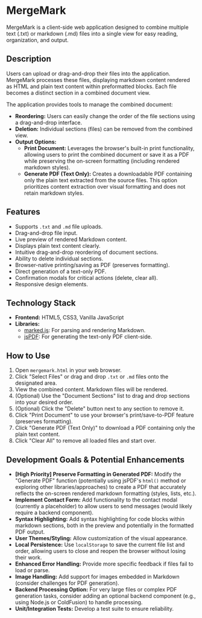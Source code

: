 # MergeMark

MergeMark is a client-side web application designed to combine multiple text (.txt) or markdown (.md) files into a single view for easy reading, organization, and output.

## Description

Users can upload or drag-and-drop their files into the application. MergeMark processes these files, displaying markdown content rendered as HTML and plain text content within preformatted blocks. Each file becomes a distinct section in a combined document view.

The application provides tools to manage the combined document:

* **Reordering:** Users can easily change the order of the file sections using a drag-and-drop interface.
* **Deletion:** Individual sections (files) can be removed from the combined view.
* **Output Options:**
  * **Print Document:** Leverages the browser's built-in print functionality, allowing users to print the combined document or save it as a PDF while preserving the on-screen formatting (including rendered markdown styles).
  * **Generate PDF (Text Only):** Creates a downloadable PDF containing only the plain text extracted from the source files. This option prioritizes content extraction over visual formatting and does not retain markdown styles.

## Features

* Supports `.txt` and `.md` file uploads.
* Drag-and-drop file input.
* Live preview of rendered Markdown content.
* Displays plain text content clearly.
* Intuitive drag-and-drop reordering of document sections.
* Ability to delete individual sections.
* Browser-native printing/saving as PDF (preserves formatting).
* Direct generation of a text-only PDF.
* Confirmation modals for critical actions (delete, clear all).
* Responsive design elements.

## Technology Stack

* **Frontend:** HTML5, CSS3, Vanilla JavaScript
* **Libraries:**
  * [marked.js](https://marked.js.org/): For parsing and rendering Markdown.
  * [jsPDF](https://github.com/parallax/jsPDF): For generating the text-only PDF client-side.

## How to Use

1. Open `mergemark.html` in your web browser.
2. Click "Select Files" or drag and drop `.txt` or `.md` files onto the designated area.
3. View the combined content. Markdown files will be rendered.
4. (Optional) Use the "Document Sections" list to drag and drop sections into your desired order.
5. (Optional) Click the "Delete" button next to any section to remove it.
6. Click "Print Document" to use your browser's print/save-to-PDF feature (preserves formatting).
7. Click "Generate PDF (Text Only)" to download a PDF containing only the plain text content.
8. Click "Clear All" to remove all loaded files and start over.

## Development Goals & Potential Enhancements

* **[High Priority] Preserve Formatting in Generated PDF:** Modify the "Generate PDF" function (potentially using jsPDF's `html()` method or exploring other libraries/approaches) to create a PDF that accurately reflects the on-screen rendered markdown formatting (styles, lists, etc.).
* **Implement Contact Form:** Add functionality to the contact modal (currently a placeholder) to allow users to send messages (would likely require a backend component).
* **Syntax Highlighting:** Add syntax highlighting for code blocks within markdown sections, both in the preview and potentially in the formatted PDF output.
* **User Themes/Styling:** Allow customization of the visual appearance.
* **Local Persistence:** Use `localStorage` to save the current file list and order, allowing users to close and reopen the browser without losing their work.
* **Enhanced Error Handling:** Provide more specific feedback if files fail to load or parse.
* **Image Handling:** Add support for images embedded in Markdown (consider challenges for PDF generation).
* **Backend Processing Option:** For very large files or complex PDF generation tasks, consider adding an optional backend component (e.g., using Node.js or ColdFusion) to handle processing.
* **Unit/Integration Tests:** Develop a test suite to ensure reliability.

